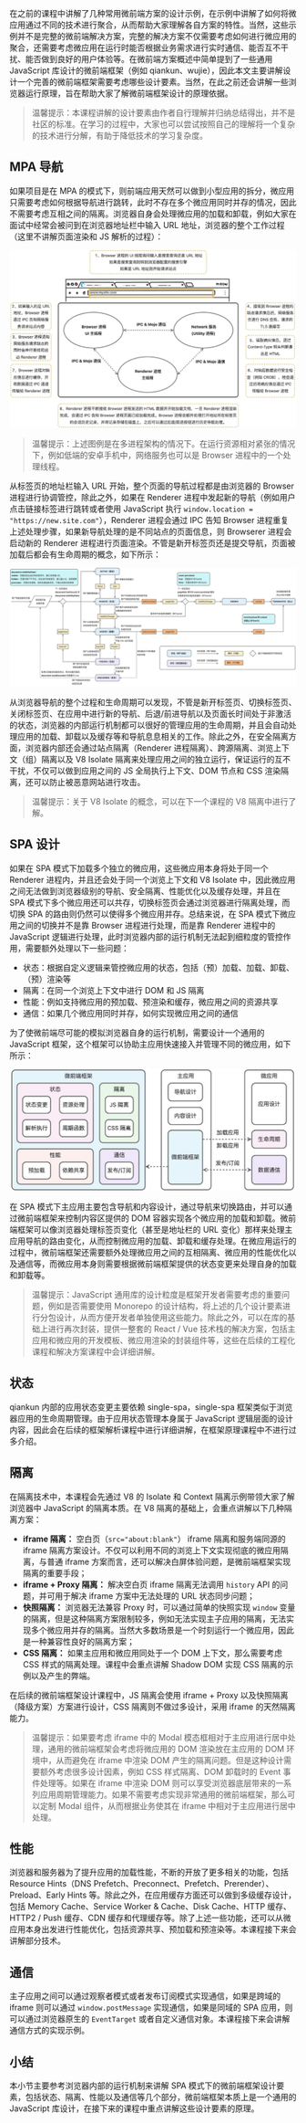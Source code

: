 在之前的课程中讲解了几种常用微前端方案的设计示例，在示例中讲解了如何将微应用通过不同的技术进行聚合，从而帮助大家理解各自方案的特性。当然，这些示例并不是完整的微前端解决方案，完整的解决方案不仅需要考虑如何进行微应用的聚合，还需要考虑微应用在运行时能否根据业务需求进行实时通信、能否互不干扰、能否做到良好的用户体验等。在微前端方案概述中简单提到了一些通用 JavaScript 库设计的微前端框架（例如 qiankun、wujie），因此本文主要讲解设计一个完善的微前端框架需要考虑哪些设计要素。当然，在此之前还会讲解一些浏览器运行原理，旨在帮助大家了解微前端框架设计的原理依据。

> 温馨提示：本课程讲解的设计要素由作者自行理解并归纳总结得出，并不是社区的标准。在学习的过程中，大家也可以尝试按照自己的理解将一个复杂的技术进行分解，有助于降低技术的学习复杂度。


## MPA 导航

如果项目是在 MPA 的模式下，则前端应用天然可以做到小型应用的拆分，微应用只需要考虑如何根据导航进行跳转，此时不存在多个微应用同时并存的情况，因此不需要考虑互相之间的隔离。浏览器自身会处理微应用的加载和卸载，例如大家在面试中经常会被问到在浏览器地址栏中输入 URL 地址，浏览器的整个工作过程（这里不讲解页面渲染和 JS 解析的过程）：

![](./images/dd9d66b39fb74b229eaece51205ef668~tplv-k3u1fbpfcp-zoom-1.image.png)

> 温馨提示：上述图例是在多进程架构的情况下。在运行资源相对紧张的情况下，例如低端的安卓手机中，网络服务也可以是 Browser 进程中的一个处理线程。

从标签页的地址栏输入 URL 开始，整个页面的导航过程都是由浏览器的 Browser 进程进行协调管控，除此之外，如果在 Renderer 进程中发起新的导航（例如用户点击链接标签进行跳转或者使用 JavaScript 执行 `window.location = "https://new.site.com"`），Renderer 进程会通过 IPC 告知 Browser 进程重复上述处理步骤，如果新导航处理的是不同站点的页面信息，则 Browserer 进程会启动新的 Renderer 进程进行页面渲染。不管是新开标签页还是提交导航，页面被加载后都会有生命周期的概念，如下所示：

![](./images/440aa671d6fd473590ac1d1fd508327e~tplv-k3u1fbpfcp-zoom-1.image.png)

从浏览器导航的整个过程和生命周期可以发现，不管是新开标签页、切换标签页、关闭标签页、在应用中进行新的导航、后退/前进导航以及页面长时间处于非激活的状态，浏览器的内部运行机制都可以很好的管理应用的生命周期，并且会自动处理应用的加载、卸载以及缓存等和导航息息相关的工作。除此之外，在安全隔离方面，浏览器内部还会通过站点隔离（Renderer 进程隔离）、跨源隔离、浏览上下文（组）隔离以及 V8 Isolate 隔离来处理应用之间的独立运行，保证运行的互不干扰，不仅可以做到应用之间的 JS 全局执行上下文、DOM 节点和 CSS 渲染隔离，还可以防止被恶意网站进行攻击。

> 温馨提示：关于 V8 Isolate 的概念，可以在下一个课程的 V8 隔离中进行了解。


## SPA 设计

如果在 SPA 模式下加载多个独立的微应用，这些微应用本身将处于同一个 Renderer 进程内，并且还会处于同一个浏览上下文和 V8 Isolate 中，因此微应用之间无法做到浏览器级别的导航、安全隔离、性能优化以及缓存处理，并且在 SPA 模式下多个微应用还可以共存，切换标签页会通过浏览器进行隔离处理，而切换 SPA 的路由则仍然可以使得多个微应用并存。总结来说，在 SPA 模式下微应用之间的切换并不是靠 Browser 进程进行处理，而是靠 Renderer 进程中的 JavaScript 逻辑进行处理，此时浏览器内部的运行机制无法起到细粒度的管控作用，需要额外处理以下一些问题：

-   状态：根据自定义逻辑来管控微应用的状态，包括（预）加载、加载、卸载、（预）渲染等
-   隔离：在同一个浏览上下文中进行 DOM 和 JS 隔离
-   性能：例如支持微应用的预加载、预渲染和缓存，微应用之间的资源共享
-   通信：如果几个微应用同时并存，如何实现微应用之间的通信

为了使微前端尽可能的模拟浏览器自身的运行机制，需要设计一个通用的 JavaScript 框架，这个框架可以协助主应用快速接入并管理不同的微应用，如下所示：

![](./images/76dd21cb74644f30ae5519d1f28ed8d0~tplv-k3u1fbpfcp-zoom-1.image.png)

在 SPA 模式下主应用主要包含导航和内容设计，通过导航来切换路由，并可以通过微前端框架来控制内容区提供的 DOM 容器实现各个微应用的加载和卸载。微前端框架可以像浏览器处理标签页变化（甚至是地址栏的 URL 变化）那样来处理主应用导航的路由变化，从而控制微应用的加载、卸载和缓存处理。在微应用运行的过程中，微前端框架还需要额外处理微应用之间的互相隔离、微应用的性能优化以及通信等，而微应用本身则需要根据微前端框架提供的状态变更来处理自身的加载和卸载等。

> 温馨提示：JavaScript 通用库的设计粒度是框架开发者需要考虑的重要问题，例如是否需要使用 Monorepo 的设计结构，将上述的几个设计要素进行分包设计，从而方便开发者单独使用这些能力。除此之外，可以在库的基础上进行再次封装，提供一整套的 React / Vue 技术栈的解决方案，包括主应用和微应用的开发模板、微应用渲染的封装组件等，这些在后续的工程化课程和解决方案课程中会详细讲解。


## 状态

qiankun 内部的应用状态变更主要依赖 single-spa，single-spa 框架类似于浏览器应用的生命周期管理。由于应用状态管理本身属于 JavaScript 逻辑层面的设计内容，因此会在后续的框架解析课程中进行详细讲解，在框架原理课程中不进行过多介绍。

## 隔离

在隔离技术中，本课程会先通过 V8 的 Isolate 和 Context 隔离示例带领大家了解浏览器中 JavaScript 的隔离本质。在 V8 隔离的基础上，会重点讲解以下几种隔离方案：

-   **iframe 隔离：** 空白页（`src="about:blank"`） iframe 隔离和服务端同源的 iframe 隔离方案设计。不仅可以利用不同的浏览上下文实现彻底的微应用隔离，与普通 iframe 方案而言，还可以解决白屏体验问题，是微前端框架实现隔离的重要手段；
-   **iframe + Proxy 隔离：** 解决空白页 iframe 隔离无法调用 `history` API 的问题，并可用于解决 iframe 方案中无法处理的 URL 状态同步问题；
-   **快照隔离：** 浏览器无法兼容 Proxy 时，可以通过简单的快照实现 `window` 变量的隔离，但是这种隔离方案限制较多，例如无法实现主子应用的隔离，无法实现多个微应用并存的隔离。当然大多数场景是一个时刻运行一个微应用，因此是一种兼容性良好的隔离方案；
-   **CSS 隔离：** 如果主应用和微应用同处于一个 DOM 上下文，那么需要考虑 CSS 样式的隔离处理。课程中会重点讲解 Shadow DOM 实现 CSS 隔离的示例以及产生的弊端。

在后续的微前端框架设计课程中，JS 隔离会使用 iframe + Proxy 以及快照隔离（降级方案）方案进行设计，CSS 隔离则不做过多设计，采用 iframe 的天然隔离能力。

> 温馨提示：如果要考虑 iframe 中的 Modal 模态框相对于主应用进行居中处理，通用的微前端框架会考虑将微应用的 DOM 渲染放在主应用的 DOM 环境中，从而避免在 iframe 中渲染 DOM 产生的隔离问题。但是这种设计需要额外考虑很多设计因素，例如 CSS 样式隔离、DOM 卸载时的 Event 事件处理等。如果在 iframe 中渲染 DOM 则可以享受浏览器底层带来的一系列应用周期管理能力。如果不需要考虑实现非常通用的微前端框架，那么可以定制 Modal 组件，从而根据业务使其在 iframe 中相对于主应用进行居中处理。

## 性能

浏览器和服务器为了提升应用的加载性能，不断的开放了更多相关的功能，包括 Resource Hints（DNS Prefetch、Preconnect、Prefetch、Prerender）、Preload、Early Hints 等。除此之外，在应用缓存方面还可以做到多级缓存设计，包括 Memory Cache、Service Worker & Cache、Disk Cache、HTTP 缓存、 HTTP2 / Push 缓存、CDN 缓存和代理缓存等。除了上述一些功能，还可以从微应用本身出发进行性能优化，包括资源共享、预加载和预渲染等。本课程接下来会讲解部分技术。

## 通信

主子应用之间可以通过观察者模式或者发布订阅模式实现通信，如果是跨域的 iframe 则可以通过 `window.postMessage` 实现通信，如果是同域的 SPA 应用，则可以通过浏览器原生的 `EventTarget` 或者自定义通信对象。本课程接下来会讲解通信方式的实现示例。


## 小结

本小节主要参考浏览器内部的运行机制来讲解 SPA 模式下的微前端框架设计要素，包括状态、隔离、性能以及通信等几个部分，微前端框架本质上是一个通用的 JavaScript 库设计，在接下来的课程中重点讲解这些设计要素的原理。
